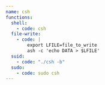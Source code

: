 ```yaml
---
name: csh
functions:
  shell:
    - code: csh
  file-write:
    - code: |
        export LFILE=file_to_write
        ash -c 'echo DATA > $LFILE'
  suid:
    - code: "./csh -b"
  sudo:
    - code: sudo csh
---
```

